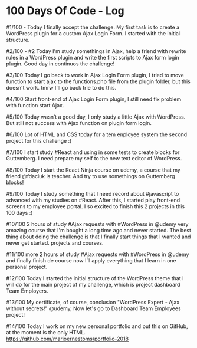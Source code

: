 # 100 Days Of Code - Log

#1/100 - Today I finally accept the challenge. My first task is to create a WordPress plugin for a custom Ajax Login Form. I started with the initial structure.

#2/100 - #2 Today I'm study somethings in Ajax, help a friend with rewrite rules in a WordPress plugin and write the first scripts to Ajax form login plugin. Good day in continuos the challenge!

#3/100 Today I go back to work in Ajax Login Form plugin, I tried to move function to start ajax to the functions.php file from the plugin folder, but this doesn't work. tmrw I'll go back trie to do this.

‪#4/100 Start front-end of Ajax Login Form plugin, I still need fix problem with function start Ajax. ‬

#5/100 Today wasn’t a good day, I only study a little Ajax with WordPress. But still not success with Ajax function on plugin form login.

‪#6/100 Lot of HTML and CSS today for a tem enployee system the second project for this challenge :)‬

‪#7/100 I start study #React and using in some tests to create blocks for Guttemberg. I need prepare my self to the new text editor of WordPress.‬

‪#8/100 Today I start the React Ninja course on udemy, a course that my friend @fdaciuk is teacher. And try to use somethings on Guttemberg blocks!‬

#9/100 Today I study something that I need record about #javascript to advanced with my studies on #React. After this, I started play front-end screens to my employee portal. I so excited to finish this 2 projects in this 100 days :)

#10/100 2 hours of study #Ajax requests with #WordPress in @udemy very amazing course that I'm bought a long time ago and never started. The best thing about doing the challenge is that I finally start things that I wanted and never get started. projects and courses.

‪#11/100 more 2 hours of study #Ajax requests with #WordPress in @udemy and finally finish de course now I’ll apply everything that I learn in one personal project.‬

#12/100 Today I started the initial structure of the WordPress theme that I will do for the main project of my challenge, which is project dashboard Team Employers. 

#13/100 My certificate, of course, conclusion "WordPress Expert - Ajax without secrets!" @udemy, Now let's go to Dashboard Team Employees project!

#14/100 Today I work on my new personal portfolio and put this on GitHub, at the moment is the only HTML. https://github.com/marioernestoms/portfolio-2018



